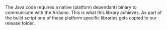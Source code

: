 The Java code requires a native (platform dependant) binary to communicate with the Arduino. This is what this library achieves. As part of the build script one of these platform specific libraries gets copied to our release folder.